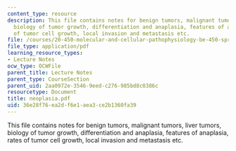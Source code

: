 ```yaml
---
content_type: resource
description: This file contains notes for benign tumors, malignant tumors, liver tumors,
  biology of tumor growth, differentiation and anaplasia, features of anaplasia, rates
  of tumor cell growth, local invasion and metastasis etc.
file: /courses/20-450-molecular-and-cellular-pathophysiology-be-450-spring-2005/36e28f76ea2df6e1aea3ce2b1360fa39_neoplasia.pdf
file_type: application/pdf
learning_resource_types:
- Lecture Notes
ocw_type: OCWFile
parent_title: Lecture Notes
parent_type: CourseSection
parent_uid: 2aa0972e-3546-9eed-c276-985bd8c0386c
resourcetype: Document
title: neoplasia.pdf
uid: 36e28f76-ea2d-f6e1-aea3-ce2b1360fa39
---
```

This file contains notes for benign tumors, malignant tumors, liver tumors, biology of tumor growth, differentiation and anaplasia, features of anaplasia, rates of tumor cell growth, local invasion and metastasis etc.

